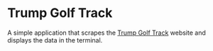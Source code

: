 # Trump Golf Track
A simple application that scrapes the [Trump Golf Track](https://trumpgolftrack.com/) website and displays the data in the terminal.
